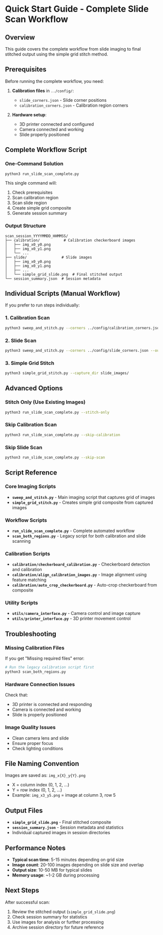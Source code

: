 # Quick Start Guide - Complete Slide Scan Workflow

## Overview
This guide covers the complete workflow from slide imaging to final stitched output using the simple grid stitch method.

## Prerequisites
Before running the complete workflow, you need:
1. **Calibration files** in `../config/`:
   - `slide_corners.json` - Slide corner positions
   - `calibration_corners.json` - Calibration region corners

2. **Hardware setup**:
   - 3D printer connected and configured
   - Camera connected and working
   - Slide properly positioned

## Complete Workflow Script

### One-Command Solution
```bash
python3 run_slide_scan_complete.py
```

This single command will:
1. Check prerequisites
2. Scan calibration region
3. Scan slide region  
4. Create simple grid composite
5. Generate session summary

### Output Structure
```
scan_session_YYYYMMDD_HHMMSS/
├── calibration/           # Calibration checkerboard images
│   ├── img_x0_y0.png
│   ├── img_x0_y1.png
│   └── ...
├── slide/                # Slide images
│   ├── img_x0_y0.png
│   ├── img_x0_y1.png
│   ├── ...
│   └── simple_grid_slide.png  # Final stitched output
└── session_summary.json  # Session metadata
```

## Individual Scripts (Manual Workflow)

If you prefer to run steps individually:

### 1. Calibration Scan
```bash
python3 sweep_and_stitch.py --corners ../config/calibration_corners.json --output calibration_images/
```

### 2. Slide Scan
```bash
python3 sweep_and_stitch.py --corners ../config/slide_corners.json --output slide_images/
```

### 3. Simple Grid Stitch
```bash
python3 simple_grid_stitch.py --capture_dir slide_images/
```

## Advanced Options

### Stitch Only (Use Existing Images)
```bash
python3 run_slide_scan_complete.py --stitch-only
```

### Skip Calibration Scan
```bash
python3 run_slide_scan_complete.py --skip-calibration
```

### Skip Slide Scan  
```bash
python3 run_slide_scan_complete.py --skip-scan
```

## Script Reference

### Core Imaging Scripts
- **`sweep_and_stitch.py`** - Main imaging script that captures grid of images
- **`simple_grid_stitch.py`** - Creates simple grid composite from captured images

### Workflow Scripts
- **`run_slide_scan_complete.py`** - Complete automated workflow
- **`scan_both_regions.py`** - Legacy script for both calibration and slide scanning

### Calibration Scripts
- **`calibration/checkerboard_calibration.py`** - Checkerboard detection and calibration
- **`calibration/align_calibration_images.py`** - Image alignment using feature matching
- **`calibration/auto_crop_checkerboard.py`** - Auto-crop checkerboard from composite

### Utility Scripts
- **`utils/camera_interface.py`** - Camera control and image capture
- **`utils/printer_interface.py`** - 3D printer movement control

## Troubleshooting

### Missing Calibration Files
If you get "Missing required files" error:
```bash
# Run the legacy calibration script first
python3 scan_both_regions.py
```

### Hardware Connection Issues
Check that:
- 3D printer is connected and responding
- Camera is connected and working
- Slide is properly positioned

### Image Quality Issues
- Clean camera lens and slide
- Ensure proper focus
- Check lighting conditions

## File Naming Convention
Images are saved as: `img_x{X}_y{Y}.png`
- X = column index (0, 1, 2, ...)
- Y = row index (0, 1, 2, ...)
- Example: `img_x3_y5.png` = image at column 3, row 5

## Output Files
- **`simple_grid_slide.png`** - Final stitched composite
- **`session_summary.json`** - Session metadata and statistics
- Individual captured images in session directories

## Performance Notes
- **Typical scan time**: 5-15 minutes depending on grid size
- **Image count**: 20-100 images depending on slide size and overlap
- **Output size**: 10-50 MB for typical slides
- **Memory usage**: ~1-2 GB during processing

## Next Steps
After successful scan:
1. Review the stitched output (`simple_grid_slide.png`)
2. Check session summary for statistics
3. Use images for analysis or further processing
4. Archive session directory for future reference 